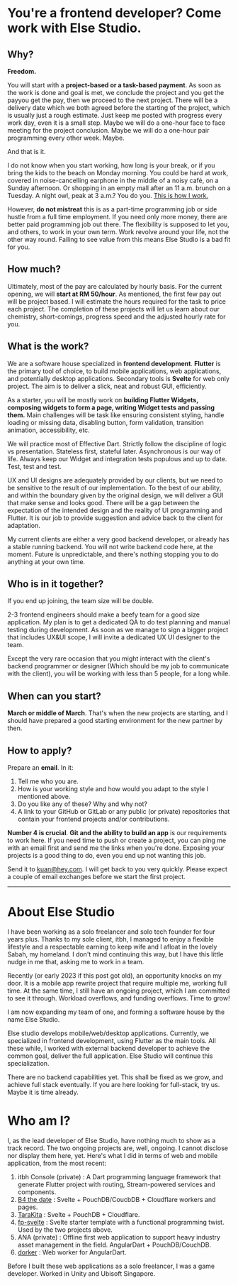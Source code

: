 
# You're a frontend developer? Come work with Else Studio.

## Why?

**Freedom.**

You will start with a **project-based or a task-based payment**. As soon as the work is done and goal is met, we conclude the project and you get the payyou get the pay, then we proceed to the next project. There will be a delivery date which we both agreed before the starting of the project, which is usually just a rough estimate. Just keep me posted with progress every work day, even it is a small step. Maybe we will do a one-hour face to face meeting for the project conclusion. Maybe we will do a one-hour pair programming every other week. Maybe.

And that is it.

I do not know when you start working, how long is your break, or if you bring the kids to the beach on Monday morning. You could be hard at work, covered in noise-cancelling earphone in the middle of a noisy café, on a Sunday afternoon. Or shopping in an empty mall after an 11 a.m. brunch on a Tuesday. A night owl, peak at 3 a.m.? You do you. [This is how I work.](https://world.hey.com/kuan/my-typical-working-day-110e376b)

However, **do not mistreat** this is as a part-time programming job or side hustle from a full time employment. If you need only more money, there are better paid programming job out there. The flexibility is supposed to let you, and others, to work in your own term. Work revolve around your life, not the other way round. Failing to see value from this means Else Studio is a bad fit for you. 

## How much?

Ultimately, most of the pay are calculated by hourly basis. For the current opening, we will **start at RM 50/hour**. As mentioned, the first few pay out will be project based. I will estimate the hours required for the task to price each project. The completion of these projects will let us learn about our chemistry, short-comings, progress speed and the adjusted hourly rate for you. 

## What is the work? 

We are a software house specialized in **frontend development**. **Flutter** is the primary tool of choice, to build mobile applications, web applications, and potentially desktop applications. Secondary tools is **Svelte** for web only project. The aim is to deliver a slick, neat and robust GUI, efficiently. 

As a starter, you will be mostly work on **building Flutter Widgets, composing widgets to form a page, writing Widget tests and passing them.** Main challenges will be task like ensuring consistent styling, handle loading or missing data, disabling button, form validation, transition animation, accessibility, etc. 

We will practice most of Effective Dart. Strictly follow the discipline of logic vs presentation. Stateless first, stateful later. Asynchronous is our way of life. Always keep our Widget and integration tests populous and up to date. Test, test and test.

UX and UI designs are adequately provided by our clients, but we need to be sensitive to the result of our implementation. To the best of our ability, and within the boundary given by the original design, we will deliver a GUI that make sense and looks good. There will be a gap between the expectation of the intended design and the reality of UI programming and Flutter. It is our job to provide suggestion and advice back to the client for adaptation.

My current clients are either a very good backend developer, or already has a stable running backend. You will not write backend code here, at the moment. Future is unpredictable, and there's nothing stopping you to do anything at your own time.

## Who is in it together?

If you end up joining, the team size will be double. 

2-3 frontend engineers should make a beefy team for a good size application. My plan is to get a dedicated QA to do test planning and manual testing during development. As soon as we manage to sign a bigger project that includes UX&UI scope, I will invite a dedicated UX UI designer to the team.

Except the very rare occasion that you might interact with the client's backend programmer or designer (Which should be my job to communicate with the client), you will be working with less than 5 people, for a long while.
 
## When can you start?

**March or middle of March**. That's when the new projects are starting, and I should have prepared a good starting environment for the new partner by then.

## How to apply?

Prepare an **email**. In it:

1. Tell me who you are.
2. How is your working style and how would you adapt to the style I mentioned above.
3. Do you like any of these? Why and why not?   
4. A link to your GitHub or GitLab or any public (or private) repositories that contain your frontend projects and/or contributions.

**Number 4 is crucial**. **Git and the ability to build an app** is our requirements to work here. If you need time to push or create a project, you can ping me with an email first and send me the links when you're done. Exposing your projects is a good thing to do, even you end up not wanting this job.

Send it to [kuan@hey.com](mailto:kuan@hey.com). I will get back to you very quickly. Please expect a couple of email exchanges before we start the first project. 

* * *

# About Else Studio

I have been working as a solo freelancer and solo tech founder for four years plus. Thanks to my sole client, itbh, I managed to enjoy a flexible lifestyle and a respectable earning to keep wife and I afloat in the lovely Sabah, my homeland. I don't mind continuing this way, but I have this little nudge in me that, asking me to work in a team.  

Recently (or early 2023 if this post got old), an opportunity knocks on my door. It is a mobile app rewrite project that require multiple me, working full time. At the same time, I still have an ongoing project, which I am committed to see it through. Workload overflows, and funding overflows. Time to grow!

I am now expanding my team of one, and forming a software house by the name Else Studio.

Else studio develops mobile/web/desktop applications. Currently, we specialized in frontend development, using Flutter as the main tools. All these while, I worked with external backend developer to achieve the common goal, deliver the full application. Else Studio will continue this specialization.

There are no backend capabilities yet. This shall be fixed as we grow, and achieve full stack eventually. If you are here looking for full-stack, try us. Maybe it is time already. 

# Who am I?

I, as the lead developer of Else Studio, have nothing much to show as a track record. The two ongoing projects are, well, ongoing. I cannot disclose nor display them here, yet. Here's what I did in terms of web and mobile application, from the most recent:

1. itbh Console (private) : A Dart programming language framework that generate Flutter project with routing, Stream-powered services and components.
2. [B4 the date](https://b4the.date) : Svelte + PouchDB/CoucbDB + Cloudflare workers and pages. 
3. [TaraKita](https://github.com/yuan-kuan/tarakita-app) : Svelte + PouchDB + Cloudflare. 
4. [fp-svelte](https://github.com/yuan-kuan/fp-tailwindcss-svelte-template) : Svelte starter template with a functional programming twist. Used by the two projects above. 
5. ANA (private) : Offline first web application to support heavy industry asset management in the field. AngularDart + PouchDB/CouchDB.
6. [dorker](https://github.com/yuan-kuan/dorker) : Web worker for AngularDart.

Before I built these web applications as a solo freelancer, I was a game developer. Worked in Unity and Ubisoft Singapore.
